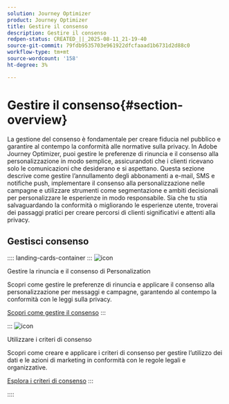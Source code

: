 ```yaml
---
solution: Journey Optimizer
product: Journey Optimizer
title: Gestire il consenso
description: Gestire il consenso
redpen-status: CREATED_||_2025-08-11_21-19-40
source-git-commit: 79fdb9535703e961922dfcfaaad1b6731d2d88c0
workflow-type: tm+mt
source-wordcount: '158'
ht-degree: 3%

---
```



# Gestire il consenso{#section-overview}

La gestione del consenso è fondamentale per creare fiducia nel pubblico e garantire al contempo la conformità alle normative sulla privacy. In Adobe Journey Optimizer, puoi gestire le preferenze di rinuncia e il consenso alla personalizzazione in modo semplice, assicurandoti che i clienti ricevano solo le comunicazioni che desiderano e si aspettano. Questa sezione descrive come gestire l’annullamento degli abbonamenti a e-mail, SMS e notifiche push, implementare il consenso alla personalizzazione nelle campagne e utilizzare strumenti come segmentazione e ambiti decisionali per personalizzare le esperienze in modo responsabile. Sia che tu stia salvaguardando la conformità o migliorando le esperienze utente, troverai dei passaggi pratici per creare percorsi di clienti significativi e attenti alla privacy.

## Gestisci consenso

:::: landing-cards-container
:::
![icon](https://cdn.experienceleague.adobe.com/icons/shield-halved.svg)

Gestire la rinuncia e il consenso di Personalization

Scopri come gestire le preferenze di rinuncia e applicare il consenso alla personalizzazione per messaggi e campagne, garantendo al contempo la conformità con le leggi sulla privacy.

[Scopri come gestire il consenso](../using/privacy/opt-out.md)
:::

:::
![icon](https://cdn.experienceleague.adobe.com/icons/gear.svg)

Utilizzare i criteri di consenso

Scopri come creare e applicare i criteri di consenso per gestire l’utilizzo dei dati e le azioni di marketing in conformità con le regole legali e organizzative.

[Esplora i criteri di consenso](../using/action/consent.md)
:::

::::
